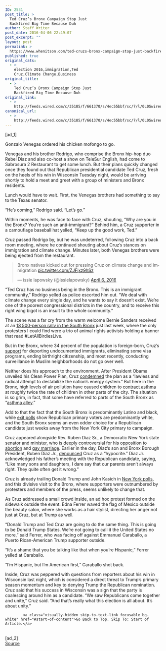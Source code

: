 ```yaml
---
ID: 2531
post_title: >
  Ted Cruz’s Bronx Campaign Stop Just
  Backfired Big Time Because Duh
author: Staff Writer
post_date: 2016-04-06 22:49:07
post_excerpt: ""
layout: post
permalink: >
  https://www.whenitson.com/ted-cruzs-bronx-campaign-stop-just-backfired-big-time-because-duh/
published: true
original_cats:
  - >
    election 2016,immigration,Ted
    Cruz,Climate Change,Business
original_title:
  - >
    Ted Cruz’s Bronx Campaign Stop Just
    Backfired Big Time Because Duh
original_link:
  - >
    http://feeds.wired.com/c/35185/f/661370/s/4ec55bbf/sc/7/l/0L0Swired0N0C20A160C0A40Cted0Ecruzs0Ebronx0Ecampaign0Estop0Ejust0Ebackfired0Ebig0Etime0Eduh0C/story01.htm
canonical_url:
  - >
    http://feeds.wired.com/c/35185/f/661370/s/4ec55bbf/sc/7/l/0L0Swired0N0C20A160C0A40Cted0Ecruzs0Ebronx0Ecampaign0Estop0Ejust0Ebackfired0Ebig0Etime0Eduh0C/story01.htm
---
```

 [ad_1]
<br><div id=""><p>Gonzalo Venegas ordered his chicken mofongo to go.</p>
<p>Venegas and his brother Rodrigo, who comprise the Bronx hip-hop duo Rebel Diaz and also co-host a show on TeleSur English, had come to Sabrosura 2 Restaurant to get some lunch. But their plans quickly changed once they found out that Republican presidential candidate Ted Cruz, fresh on the heels of his win in Wisconsin Tuesday night, would be arriving shortly to hold a meet and greet with a group of ministers and Bronx residents.</p>

<p>Lunch would have to wait. First, the Venegas brothers had something to say to the Texas senator. </p>
<p>“He’s coming,” Rodrigo said. “Let’s go.”</p>
<p>Within moments, he was face to face with Cruz, shouting, “Why are you in the Bronx? You’re such an anti-immigrant?” Behind him, a Cruz supporter in a camouflage baseball hat yelled, “Keep up the good work, Ted.”</p>
<p>Cruz passed Rodrigo by, but he was undeterred, following Cruz into a back room meeting, where he continued shouting about Cruz’s stances on immigration and climate change. Minutes later, both Venegas brothers were being ejected from the restaurant. </p>
<blockquote class="twitter-tweet" data-lang="en" readability="6.7058823529412"><p lang="en" dir="ltr">Bronx natives kicked out for pressing Cruz on climate change and immigration <a href="https://t.co/ZJFjxz9hSz">pic.twitter.com/ZJFjxz9hSz</a></p>
<p>— issie lapowsky (@issielapowsky) <a href="https://twitter.com/issielapowsky/status/717771567011381248">April 6, 2016</a></p></blockquote>

<p>“Ted Cruz has no business being in the Bronx. This is an immigrant community,” Rodrigo yelled as police escorted him out. “We deal with climate change every single day, and he wants to say it doesn’t exist. We’re one of the poorest congressional districts in the country, and to receive this right wing bigot is an insult to the whole community.” </p>
<p>The scene was a far cry from the warm welcome Bernie Sanders received at an <a href="http://www.wired.com/2016/04/bernie-sanders-bronx-rally-proves-power-live-campaigning/" target="_blank">18,500-person rally in the South Bronx</a> just last week, where the only protesters I could find were a trio of animal rights activists holding a banner that read #LetAllBirdiesLive. </p>
<p>But in the Bronx, where 34 percent of the population is foreign-born, Cruz’s <a href="https://www.tedcruz.org/cruz-immigration-plan/" target="_blank">support</a> for deporting undocumented immigrants, eliminating some visa programs, ending birthright citizenship, and most recently, conducting surveillance in Muslim neighborhoods do not go over well. </p>
<p>Neither does his approach to the environment. After President Obama unveiled his Clean Power Plan, Cruz <a href="https://twitter.com/tedcruz/status/628264948699897856" target="_blank">condemned</a> the plan as a “lawless and radical attempt to destabilize the nation’s energy system.” But here in the Bronx, high levels of air pollution have caused children to <a href="http://www.nytimes.com/2006/10/29/nyregion/29asthma.html?_r=2&amp;" target="_blank">contract asthma</a> at roughly twice the rate of children in other parts of the city. The situation is so grim, in fact, that some have referred to parts of the South Bronx as “<a href="http://assembly.state.ny.us/comm/StateFederal/20010901/" target="_blank">asthma alley</a>.”</p>
<p>Add to that the fact that the South Bronx is predominantly Latino and black, while <a href="http://www.cnn.com/election/primaries/polls/SC/Rep" target="_blank">exit polls</a> show Republican primary voters are predominantly white, and the South Bronx seems an even odder choice for a Republican candidate just weeks away from the New York City primary to campaign. </p>
<p>Cruz appeared alongside Rev. Ruben Diaz Sr., a Democratic New York state senator and minister, who is deeply controversial for his opposition to <a href="http://observer.com/2012/05/senator-ruben-diaz-hitler-was-pro-choice/" target="_blank">abortion</a> and <a href="http://www.nytimes.com/2009/11/10/nyregion/10marriage.html" target="_blank">gay marriage</a>. Earlier in the day, Diaz’s son and Bronx Borough President, Ruben Diaz Jr., <a href="http://observer.com/2016/04/bronx-borough-president-ted-cruz-is-a-hypocrite/" target="_blank">denounced</a> Cruz as a “hypocrite.” Diaz Jr. acknowledged his father’s meeting with the Republican candidate, saying, “Like many sons and daughters, I dare say that our parents aren’t always right. They quite often get it wrong.”</p>
<p>Cruz is already trailing Donald Trump and John Kasich in <a href="http://www.realclearpolitics.com/epolls/2016/president/ny/new_york_republican_presidential_primary-4222.html" target="_blank">New York polls</a>, and this divisive visit to the Bronx, where supporters were outnumbered by protesters and members of the press, seems unlikely to change that.</p>
<p>As Cruz addressed a small crowd inside, an ad hoc protest formed on the sidewalk outside the event. Edna Ferrer waved the flag of Mexico outside the beauty salon, where she works as a hair stylist, directing her anger not just at Cruz, but at Trump as well.</p>
<p>“Donald Trump and Ted Cruz are going to do the same thing. This is going to be Donald Trump States. We’re not going to call it the United States no more,” said Ferrer, who was facing off against Emmanuel Caraballo, a Puerto Rican-American Trump supporter outside.</p>
<p>“It’s a shame that you be talking like that when you’re Hispanic,” Ferrer yelled at Caraballo. </p>
<p>“I’m Hispanic, but I’m American first,” Caraballo shot back.</p>
<p>Inside, Cruz was peppered with questions from reporters about his win in Wisconsin last night, which is considered a direct threat to Trump’s primary season momentum and key to denying Trump the Republican nomination. Cruz said that his success in Wisconsin was a sign that the party is coalescing around him as a candidate. “We saw Republicans come together and unite,” Cruz said. “And that’s really what this election is all about. It’s about unity.”</p>

			<a class="visually-hidden skip-to-text-link focusable bg-white" href="#start-of-content">Go Back to Top. Skip To: Start of Article.</a>

			
</div>
<br>[ad_2]
<br><a href="http://feeds.wired.com/c/35185/f/661370/s/4ec55bbf/sc/7/l/0L0Swired0N0C20A160C0A40Cted0Ecruzs0Ebronx0Ecampaign0Estop0Ejust0Ebackfired0Ebig0Etime0Eduh0C/story01.htm">Source </a>